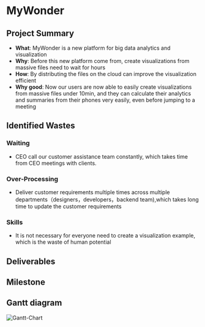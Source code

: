 # MyWonder


## Project Summary
- **What**: MyWonder is a new platform for big data analytics and visualization
- **Why**: Before this new platform come from, create visualizations from massive files need to wait for hours
- **How**: By distributing the files on the cloud can improve the visualization efficient
- **Why good**: Now our users are now able to easily create visualizations from massive files under 10min, and they can calculate their analytics and summaries from their phones very easily, even before jumping to a meeting


## Identified Wastes
### Waiting
- CEO call our customer assistance team constantly, which takes time from CEO meetings with clients.
### Over-Processing
- Deliver customer requirements multiple times across multiple departments（designers，developers，backend team),which takes long time to update the customer requirements
### Skills 
- It is not necessary for everyone need to create a visualization example, which is the waste of human potential


## Deliverables

## Milestone

## Gantt diagram
![Gantt-Chart](https://user-images.githubusercontent.com/56018075/96072660-99ca9200-0e59-11eb-955c-a9c989d99c30.png)

